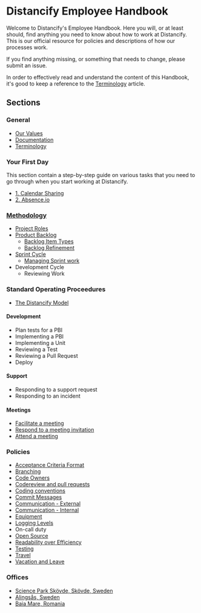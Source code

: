 # Distancify Employee Handbook

Welcome to Distancify's Employee Handbook. Here you will, or at least should, find anything you need to know about how to work at Distancify. This is our official resource for policies and descriptions of how our processes work.

If you find anything missing, or something that needs to change, please submit an issue.

In order to effectively read and understand the content of this Handbook, it's good to keep a reference to the [Terminology](general/terminology.md) article.

## Sections

### General

* [Our Values](general/our-values.md)
* [Documentation](general/documentation.md)
* [Terminology](general/terminology.md)

### Your First Day

This section contain a step-by-step guide on various tasks that you need to go through when you start working at Distancify.

* [1. Calendar Sharing](first-day/1-calendar-sharing.md)
* [2. Absence.io](first-day/2-absence-io.md)

### [Methodology](methodology.md)

* [Project Roles](methodology/project-roles.md)
* [Product Backlog](methodology/product-backlog/product-backlog.md)
  * [Backlog Item Types](methodology/product-backlog/backlog-item-types.md)
  * [Backlog Refinement](methodology/product-backlog/backlog-refinement.md)
* [Sprint Cycle](methodology/sprint-cycle/sprint-cycle.md)
  * [Managing Sprint work](methodology/sprint-cycle/managing-sprint-work.md)
* Development Cycle
  * Reviewing Work

### Standard Operating Proceedures

* [The Distancify Model](the-distancify-model.md)

#### Development

* Plan tests for a PBI
* Implementing a PBI
* Implementing a Unit
* Reviewing a Test
* Reviewing a Pull Request
* Deploy

#### Support

* Responding to a support request
* Responding to an incident

#### Meetings

* [Facilitate a meeting](standard-operating-proceedures/meetings/facilitate-a-meeting.md)
* [Respond to a meeting invitation](standard-operating-proceedures/meetings/respond-to-a-meeting-invitation.md)
* [Attend a meeting](standard-operating-proceedures/meetings/attend-a-meeting.md)

### Policies

* [Acceptance Criteria Format](policies/acceptance-criteria-format.md)
* [Branching](policies/branching.md)
* [Code Owners](policies/code-owners.md)
* [Codereview and pull requests](policies/codereview.md)
* [Coding conventions](policies/coding-conventions.md)
* [Commit Messages](policies/commit-messages.md)
* [Communication - External](policies/external-communication.md)
* [Communication - Internal](policies/internal-communication.md)
* [Equipment](policies/equipment.md)
* [Logging Levels](policies/logging-levels.md)
* On-call duty
* [Open Source](policies/open-source.md)
* [Readability over Efficiency](policies/readability-over-efficiency.md)
* [Testing](policies/testing.md)
* [Travel](policies/travel.md)
* [Vacation and Leave](policies/calendar-vacation-and-leave.md)

### Offices

* [Science Park Skövde, Skövde, Sweden](offices/skovde.md)
* [Alingsås, Sweden](offices/alingsas.md)
* [Baia Mare, Romania](offices/baiamare.md)
